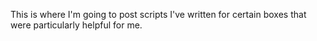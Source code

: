 This is where I'm going to post scripts I've written for certain boxes that were particularly helpful for me.
